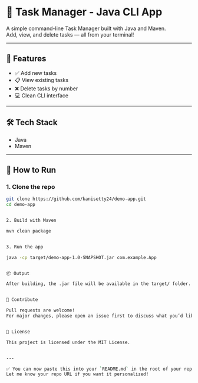 # 📝 Task Manager - Java CLI App

A simple command-line Task Manager built with Java and Maven.  
Add, view, and delete tasks — all from your terminal!

---

## 🚀 Features
- ✅ Add new tasks
- 📋 View existing tasks
- ❌ Delete tasks by number
- 💻 Clean CLI interface

---

## 🛠️ Tech Stack
- Java
- Maven

---

## 🧪 How to Run

### 1. Clone the repo
```bash
git clone https://github.com/kanisetty24/demo-app.git
cd demo-app


2. Build with Maven

mvn clean package


3. Run the app

java -cp target/demo-app-1.0-SNAPSHOT.jar com.example.App


📦 Output

After building, the .jar file will be available in the target/ folder.


🤝 Contribute

Pull requests are welcome!
For major changes, please open an issue first to discuss what you’d like to improve.


📄 License

This project is licensed under the MIT License.


---

✅ You can now paste this into your `README.md` in the root of your repo.  
Let me know your repo URL if you want it personalized!



